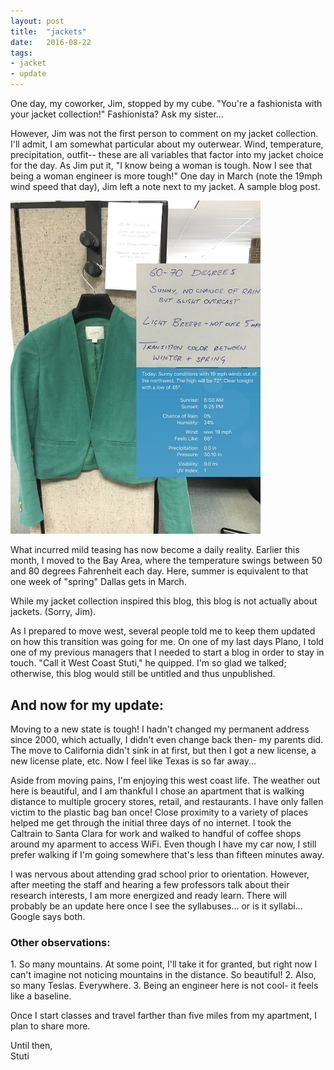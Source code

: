 ```yaml
---
layout: post
title:  "jackets"
date:   2016-08-22
tags: 
- jacket
- update
---
```

One day, my coworker, Jim, stopped by my cube. "You're a fashionista with your jacket collection!" Fashionista? Ask my sister...

However, Jim was not the first person to comment on my jacket collection. I'll admit, I am somewhat particular about my outerwear. Wind, temperature, precipitation, outfit-- these are all variables that factor into my jacket choice for the day. As Jim  put it, "I know being a woman is tough. Now I see that being a woman engineer is more tough!" One day in March (note the 19mph wind speed that day), Jim left a note next to my jacket. A sample blog post. 

<img src="/assets/imgs/first_jacket.jpg" alt="jacket" style="width: 400px;"/>

What incurred mild teasing has now become a daily reality. Earlier this month, I moved to the Bay Area, where the temperature swings between 50 and 80 degrees Fahrenheit each day. Here, summer is equivalent to that one week of "spring" Dallas gets in March.

While my jacket collection inspired this blog, this blog is not actually about jackets. (Sorry, Jim). 

As I prepared to move west, several people told me to keep them updated on how this transition was going for me. On one of my last days Plano, I told one of my previous managers that I needed to start a blog in order to stay in touch. "Call it West Coast Stuti," he quipped. I'm so glad we talked; otherwise, this blog would still be untitled and thus unpublished.

<h2> And now for my update:</h2>  
Moving to a new state is tough! I hadn't changed my permanent address since 2000, which actually, I didn't even change back then- my parents did. The move to California didn't sink in at first, but then I got a new license, a new license plate, etc. Now I feel like Texas is so far away...

Aside from moving pains, I'm enjoying this west coast life. The weather out here is beautiful, and I am thankful I chose an apartment that is walking distance to multiple grocery stores, retail, and restaurants. I have only fallen victim to the plastic bag ban once! Close proximity to a variety of places helped me get through the initial three days of no internet. I took the Caltrain to Santa Clara for work and walked to handful of coffee shops around my aparment to access WiFi. Even though I have my car now, I still prefer walking if I'm going somewhere that's less than fifteen minutes away.

I was nervous about attending grad school prior to orientation. However, after meeting the staff and hearing a few professors talk about their research interests, I am more energized and ready learn. There will probably be an update here once I see the syllabuses... or is it syllabi... Google says both.

<h3> Other observations:  </h3>
1. So many mountains. At some point, I'll take it for granted, but right now I can't imagine not noticing mountains in the distance. So beautiful!  
2. Also, so many Teslas. Everywhere.  
3. Being an engineer here is not cool- it feels like a baseline.  

Once I start classes and travel farther than five miles from my apartment, I plan to share more.

Until then,  
Stuti

